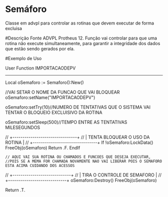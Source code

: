 # Semáforo 
Classe em advpl para controlar as rotinas que devem executar de forma excluisa


#Descrição
Fonte ADVPL Protheus 12. Função vai controlar para que uma rotina não execute simultaneamente, 
para garantir a integridade dos dados que estão sendo gerados por ela.

#Exemplo de Uso

User Function IMPORTACAODEPV
****************************
Local oSemaforo :=  Semaforo():New() 

//VAI SETAR O NOME DA FUNCAO QUE VAI BLOQUEAR
oSemaforo:setName("IMPORTACAODEPV")


oSemaforo:setTry(10)//NUMERO DE TENTATIVAS QUE O SISTEMA VAI TENTAR O BLOQUEIO EXCLUISIVO DA ROTINA


oSemaforo:setSleep(500)//TEMPO ENTRE AS TENTATIVAS MILESEGUNDOS


// +--------------------------------+
// | TENTA BLOQUEAR O USO DA ROTINA |
// +--------------------------------+
If !oSemaforo:LockData()
  FreeObj(oSemaforo)
	Return .F.
EndIf

    // AQUI VAI SUA ROTINA OU CHAMADOS E FUNCOES QUE DESEJA EXECUTAR, 
    //POIS SE A MEMA FOR CHAMADA NOVAMENTE NAO VAI LIBERAR POIS O SEMAFORO ESTA ACIMA CUIDANDO DOS ACESSOS

// +-----------------------------+
// | TIRA O CONTROLE DE SEMAFORO |
// +-----------------------------+
oSemaforo:Destroy()
FreeObj(oSemaforo)

Return .T.
